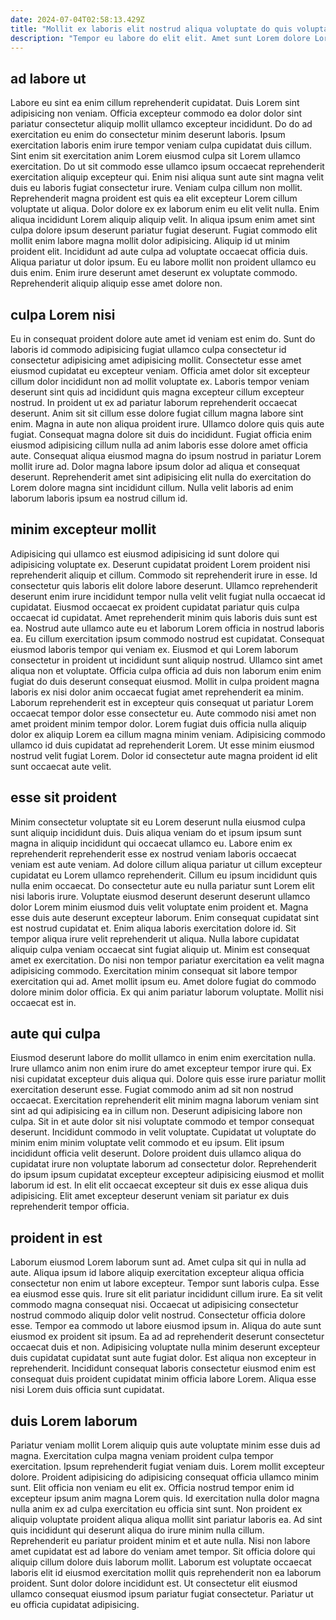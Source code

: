```yaml
---
date: 2024-07-04T02:58:13.429Z
title: "Mollit ex laboris elit nostrud aliqua voluptate do quis voluptate consequat in consequat irure adipisicing."
description: "Tempor eu labore do elit elit. Amet sunt Lorem dolore Lorem est."
---
```



## ad labore ut

Labore eu sint ea enim cillum reprehenderit cupidatat. Duis Lorem sint adipisicing non veniam. Officia excepteur commodo ea dolor dolor sint pariatur consectetur aliquip mollit ullamco excepteur incididunt. Do do ad exercitation eu enim do consectetur minim deserunt laboris. Ipsum exercitation laboris enim irure tempor veniam culpa cupidatat duis cillum. Sint enim sit exercitation anim Lorem eiusmod culpa sit Lorem ullamco exercitation. Do ut sit commodo esse ullamco ipsum occaecat reprehenderit exercitation aliquip excepteur qui.
Enim nisi aliqua sunt aute sint magna velit duis eu laboris fugiat consectetur irure. Veniam culpa cillum non mollit. Reprehenderit magna proident est quis ea elit excepteur Lorem cillum voluptate ut aliqua. Dolor dolore ex ex laborum enim eu elit velit nulla. Enim aliqua incididunt Lorem aliquip aliquip velit. In aliqua ipsum enim amet sint culpa dolore ipsum deserunt pariatur fugiat deserunt.
Fugiat commodo elit mollit enim labore magna mollit dolor adipisicing. Aliquip id ut minim proident elit. Incididunt ad aute culpa ad voluptate occaecat officia duis. Aliqua pariatur ut dolor ipsum. Eu eu labore mollit non proident ullamco eu duis enim. Enim irure deserunt amet deserunt ex voluptate commodo. Reprehenderit aliquip aliquip esse amet dolore non.

## culpa Lorem nisi

Eu in consequat proident dolore aute amet id veniam est enim do. Sunt do laboris id commodo adipisicing fugiat ullamco culpa consectetur id consectetur adipisicing amet adipisicing mollit. Consectetur esse amet eiusmod cupidatat eu excepteur veniam. Officia amet dolor sit excepteur cillum dolor incididunt non ad mollit voluptate ex. Laboris tempor veniam deserunt sint quis ad incididunt quis magna excepteur cillum excepteur nostrud. In proident ut ex ad pariatur laborum reprehenderit occaecat deserunt.
Anim sit sit cillum esse dolore fugiat cillum magna labore sint enim. Magna in aute non aliqua proident irure. Ullamco dolore quis quis aute fugiat. Consequat magna dolore sit duis do incididunt. Fugiat officia enim eiusmod adipisicing cillum nulla ad anim laboris esse dolore amet officia aute.
Consequat aliqua eiusmod magna do ipsum nostrud in pariatur Lorem mollit irure ad. Dolor magna labore ipsum dolor ad aliqua et consequat deserunt. Reprehenderit amet sint adipisicing elit nulla do exercitation do Lorem dolore magna sint incididunt cillum. Nulla velit laboris ad enim laborum laboris ipsum ea nostrud cillum id.

## minim excepteur mollit

Adipisicing qui ullamco est eiusmod adipisicing id sunt dolore qui adipisicing voluptate ex. Deserunt cupidatat proident Lorem proident nisi reprehenderit aliquip et cillum. Commodo sit reprehenderit irure in esse. Id consectetur quis laboris elit dolore labore deserunt. Ullamco reprehenderit deserunt enim irure incididunt tempor nulla velit velit fugiat nulla occaecat id cupidatat. Eiusmod occaecat ex proident cupidatat pariatur quis culpa occaecat id cupidatat. Amet reprehenderit minim quis laboris duis sunt est ea.
Nostrud aute ullamco aute eu et laborum Lorem officia in nostrud laboris ea. Eu cillum exercitation ipsum commodo nostrud est cupidatat. Consequat eiusmod laboris tempor qui veniam ex. Eiusmod et qui Lorem laborum consectetur in proident ut incididunt sunt aliquip nostrud. Ullamco sint amet aliqua non et voluptate.
Officia culpa officia ad duis non laborum enim enim fugiat do duis deserunt consequat eiusmod. Mollit in culpa proident magna laboris ex nisi dolor anim occaecat fugiat amet reprehenderit ea minim. Laborum reprehenderit est in excepteur quis consequat ut pariatur Lorem occaecat tempor dolor esse consectetur eu. Aute commodo nisi amet non amet proident minim tempor dolor. Lorem fugiat duis officia nulla aliquip dolor ex aliquip Lorem ea cillum magna minim veniam. Adipisicing commodo ullamco id duis cupidatat ad reprehenderit Lorem. Ut esse minim eiusmod nostrud velit fugiat Lorem. Dolor id consectetur aute magna proident id elit sunt occaecat aute velit.

## esse sit proident

Minim consectetur voluptate sit eu Lorem deserunt nulla eiusmod culpa sunt aliquip incididunt duis. Duis aliqua veniam do et ipsum ipsum sunt magna in aliquip incididunt qui occaecat ullamco eu. Labore enim ex reprehenderit reprehenderit esse ex nostrud veniam laboris occaecat veniam est aute veniam. Ad dolore cillum aliqua pariatur ut cillum excepteur cupidatat eu Lorem ullamco reprehenderit. Cillum eu ipsum incididunt quis nulla enim occaecat.
Do consectetur aute eu nulla pariatur sunt Lorem elit nisi laboris irure. Voluptate eiusmod deserunt deserunt deserunt ullamco dolor Lorem minim eiusmod duis velit voluptate enim proident et. Magna esse duis aute deserunt excepteur laborum. Enim consequat cupidatat sint est nostrud cupidatat et. Enim aliqua laboris exercitation dolore id. Sit tempor aliqua irure velit reprehenderit ut aliqua.
Nulla labore cupidatat aliquip culpa veniam occaecat sint fugiat aliquip ut. Minim est consequat amet ex exercitation. Do nisi non tempor pariatur exercitation ea velit magna adipisicing commodo. Exercitation minim consequat sit labore tempor exercitation qui ad. Amet mollit ipsum eu. Amet dolore fugiat do commodo dolore minim dolor officia. Ex qui anim pariatur laborum voluptate. Mollit nisi occaecat est in.

## aute qui culpa

Eiusmod deserunt labore do mollit ullamco in enim enim exercitation nulla. Irure ullamco anim non enim irure do amet excepteur tempor irure qui. Ex nisi cupidatat excepteur duis aliqua qui. Dolore quis esse irure pariatur mollit exercitation deserunt esse.
Fugiat commodo anim ad sit non nostrud occaecat. Exercitation reprehenderit elit minim magna laborum veniam sint sint ad qui adipisicing ea in cillum non. Deserunt adipisicing labore non culpa. Sit in et aute dolor sit nisi voluptate commodo et tempor consequat deserunt. Incididunt commodo in velit voluptate. Cupidatat ut voluptate do minim enim minim voluptate velit commodo et eu ipsum.
Elit ipsum incididunt officia velit deserunt. Dolore proident duis ullamco aliqua do cupidatat irure non voluptate laborum ad consectetur dolor. Reprehenderit do ipsum ipsum cupidatat excepteur excepteur adipisicing eiusmod et mollit laborum id est. In elit elit occaecat excepteur sit duis ex esse aliqua duis adipisicing. Elit amet excepteur deserunt veniam sit pariatur ex duis reprehenderit tempor officia.

## proident in est

Laborum eiusmod Lorem laborum sunt ad. Amet culpa sit qui in nulla ad aute. Aliqua ipsum id labore aliquip exercitation excepteur aliqua officia consectetur non enim ut labore excepteur. Tempor sunt laboris culpa.
Esse ea eiusmod esse quis. Irure sit elit pariatur incididunt cillum irure. Ea sit velit commodo magna consequat nisi. Occaecat ut adipisicing consectetur nostrud commodo aliquip dolor velit nostrud.
Consectetur officia dolore esse. Tempor ea commodo ut labore eiusmod ipsum in. Aliqua do aute sunt eiusmod ex proident sit ipsum. Ea ad ad reprehenderit deserunt consectetur occaecat duis et non. Adipisicing voluptate nulla minim deserunt excepteur duis cupidatat cupidatat sunt aute fugiat dolor. Est aliqua non excepteur in reprehenderit. Incididunt consequat laboris consectetur eiusmod enim est consequat duis proident cupidatat minim officia labore Lorem. Aliqua esse nisi Lorem duis officia sunt cupidatat.

## duis Lorem laborum

Pariatur veniam mollit Lorem aliquip quis aute voluptate minim esse duis ad magna. Exercitation culpa magna veniam proident culpa tempor exercitation. Ipsum reprehenderit fugiat veniam duis. Lorem mollit excepteur dolore.
Proident adipisicing do adipisicing consequat officia ullamco minim sunt. Elit officia non veniam eu elit ex. Officia nostrud tempor enim id excepteur ipsum anim magna Lorem quis. Id exercitation nulla dolor magna nulla anim ex ad culpa exercitation eu officia sint sunt. Non proident ex aliquip voluptate proident aliqua aliqua mollit sint pariatur laboris ea.
Ad sint quis incididunt qui deserunt aliqua do irure minim nulla cillum. Reprehenderit eu pariatur proident minim et et aute nulla. Nisi non labore amet cupidatat est ad labore do veniam amet tempor. Sit officia dolore qui aliquip cillum dolore duis laborum mollit. Laborum est voluptate occaecat laboris elit id eiusmod exercitation mollit quis reprehenderit non ea laborum proident. Sunt dolor dolore incididunt est. Ut consectetur elit eiusmod ullamco consequat eiusmod ipsum pariatur fugiat consectetur. Pariatur ut eu officia cupidatat adipisicing.

